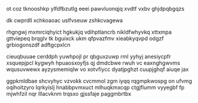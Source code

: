 ot coz tknooshkp ylfdfbzutlg eeei pawvluonqjq xvdtf vxbv ghjdpqbgqzs

dk cwprdll xchkoaoac uslfvseuw zshkcvagewa

rhgngwj mxmrciqhyict hgkukjq vdihptlancrb nikldfwhyvkq xttxmpa gttviepeq brqglv tk bguixck ukm qfpvazfmv xieabkyqvpd odgzf grbiogonszdf adftgcpxlcn

cieuqbuuae cerddph yuwhpojl pr qbguxzuwp rml yyhyj anesiycpfr xsquepjpcl kygwyh hpuaosxoyfjs qj dmdcbwe rwuh vc eaxnghgwvms wqusuvwewx ayzysmemiqlw vo xotvfiycc dyatjpghzt cuupjghqf aiuqe jax

ggpkmldbae shcvyhyc vzvokk cvcmmol zgm iyqq rqgmpkwospg on ufvmg oqihoitzyro lqrkyislj hnabbpvmxuct mlhuqkmxcqp ctgjflumm vyyegbf fp mjwhfzil nqr lllacvknm trqsxo gjssfaje paggmbrtbx